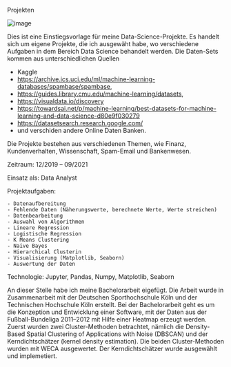Projekten

![image](https://user-images.githubusercontent.com/18030121/163600224-8d7ddffb-3d0d-4a91-823c-1f635025e2d8.png)


Dies ist eine Einstiegsvorlage für meine Data-Science-Projekte. Es handelt sich um eigene Projekte, die ich ausgewäht habe, wo verschiedene Aufgaben in dem Bereich Data Science 
behandelt werden. Die Daten-Sets kommen aus unterschiedlichen Quellen 
  - Kaggle
  - https://archive.ics.uci.edu/ml/machine-learning-databases/spambase/spambase,
  - https://guides.library.cmu.edu/machine-learning/datasets, 
  - https://visualdata.io/discovery
  - https://towardsai.net/p/machine-learning/best-datasets-for-machine-learning-and-data-science-d80e9f030279 
  - https://datasetsearch.research.google.com/
  - und verschiden andere Online Daten Banken. 

Die Projekte bestehen aus verschiedenen Themen, wie Finanz, Kundenverhalten, Wissenschaft, Spam-Email und Bankenwesen.     

Zeitraum: 12/2019 – 09/2021

Einsatz als: Data Analyst


Projektaufgaben:

  	- Datenaufbereitung 
	- Fehlende Daten (Näherungswerte, berechnete Werte, Werte streichen)
	- Datenbearbeitung 
	- Auswahl von Algorithmen
	- Lineare Regression
	- Logistische Regression
	- K Means Clustering
	- Naive Bayes
	- Hierarchical Clusterin
	- Visualisierung (Matplotlib, Seaborn)
	- Auswertung der Daten
        
        
Technologie: Jupyter, Pandas, Numpy, Matplotlib, Seaborn








An dieser Stelle habe ich meine Bachelorarbeit eigefügt. Die Arbeit wurde in Zusammenarbeit mit der Deutschen Sporthochschule Köln und der Technischen Hochschule Köln erstellt.
Bei der Bachelorarbeit geht es um die Konzeption und Entwicklung einer Software, mit der Daten aus der Fußball-Bundeliga 2011–2012 mit Hilfe einer Heatmap erzeugt werden.
Zuerst wurden zwei Cluster-Methoden betrachtet, nämlich die Density-Based Spatial Clustering of Applications with Noise (DBSCAN) und der Kerndichtschätzer 
(kernel density estimation). Die beiden Cluster-Methoden wurden mit WECA ausgewertet. Der Kerndichtschätzer wurde ausgewählt und implemetiert.




